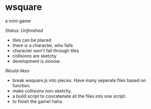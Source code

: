 wsquare
=======
a mini-game

*Status: Unfinished*
- tiles can be placed
- there is a character, who falls
- character won't fall through tiles
- collisions are sketchy
- development is slooow.


*Would-likes*
- break wsquare.js into pieces. Have many seperate files based on function.
- make collisions non-sketchy.
- a build script to concatenate all the files into one script.
- to finish the game! haha